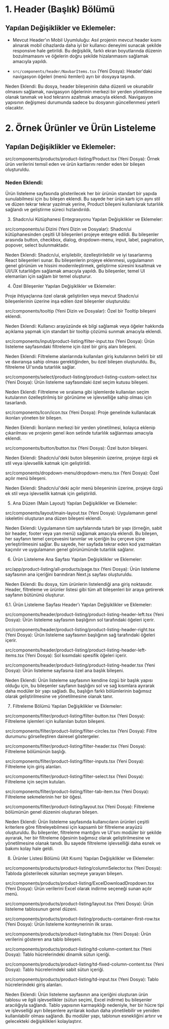 # 1. Header (Başlık) Bölümü
  ## Yapılan Değişiklikler ve Eklemeler:

- Mevcut Header'ın Mobil Uyumluluğu: Asıl projenin mevcut header kısmı alınarak mobil cihazlarda daha iyi bir kullanıcı deneyimi sunacak şekilde responsive hale getirildi. Bu değişiklik, farklı ekran boyutlarında düzenin bozulmamasını ve öğelerin doğru şekilde hizalanmasını sağlamak amacıyla yapıldı.

- `src/components/header/NavbarItems.tsx` (Yeni Dosya): Header'daki navigasyon öğeleri (menü itemleri) ayrı bir dosyaya taşındı.

Neden Eklendi: Bu dosya, header bileşeninin daha düzenli ve okunabilir olmasını sağlamak, navigasyon öğelerinin merkezi bir yerden yönetilmesine olanak tanımak ve kod tekrarını azaltmak amacıyla eklendi. Navigasyon yapısının değişmesi durumunda sadece bu dosyanın güncellenmesi yeterli olacaktır.

# 2. Örnek Ürünler ve Ürün Listeleme
   ## Yapılan Değişiklikler ve Eklemeler:

src/components/products/product-listing/Product.tsx (Yeni Dosya): Örnek ürün verilerini temsil eden ve ürün kartlarını render eden bir bileşen oluşturuldu.

### Neden Eklendi: 
Ürün listeleme sayfasında gösterilecek her bir ürünün standart bir yapıda sunulabilmesi için bu bileşen eklendi. Bu sayede her ürün kartı için aynı stil ve düzen tekrar tekrar yazılmak yerine, Product bileşeni kullanılarak tutarlılık sağlandı ve geliştirme süreci hızlandırıldı.

3. Shadcn/ui Kütüphanesi Entegrasyonu
   Yapılan Değişiklikler ve Eklemeler:

src/components/ui Dizini (Yeni Dizin ve Dosyalar): Shadcn/ui kütüphanesinden çeşitli UI bileşenleri projeye entegre edildi. Bu bileşenler arasında button, checkbox, dialog, dropdown-menu, input, label, pagination, popover, select bulunmaktadır.

Neden Eklendi: Shadcn/ui, erişilebilir, özelleştirilebilir ve iyi tasarlanmış React bileşenleri sunar. Bu bileşenlerin projeye eklenmesi, uygulamanın genel görünüm ve hissini modernleştirmek, geliştirme süresini kısaltmak ve UI/UX tutarlılığını sağlamak amacıyla yapıldı. Bu bileşenler, temel UI elemanları için sağlam bir temel oluşturur.

4. Özel Bileşenler
   Yapılan Değişiklikler ve Eklemeler:

Proje ihtiyaçlarına özel olarak geliştirilen veya mevcut Shadcn/ui bileşenlerinin üzerine inşa edilen özel bileşenler oluşturuldu:

src/components/tooltip (Yeni Dizin ve Dosyalar): Özel bir Tooltip bileşeni eklendi.

Neden Eklendi: Kullanıcı arayüzünde ek bilgi sağlamak veya öğeler hakkında açıklama yapmak için standart bir tooltip çözümü sunmak amacıyla eklendi.

src/components/input/product-listing/filter-input.tsx (Yeni Dosya): Ürün listeleme sayfasındaki filtreleme için özel bir giriş alanı bileşeni.

Neden Eklendi: Filtreleme alanlarında kullanılan giriş kutularının belirli bir stil ve davranışa sahip olması gerektiğinden, bu özel bileşen oluşturuldu. Bu, filtreleme UI'sında tutarlılık sağlar.

src/components/select/product-listing/product-listing-custom-select.tsx (Yeni Dosya): Ürün listeleme sayfasındaki özel seçim kutusu bileşeni.

Neden Eklendi: Filtreleme ve sıralama gibi işlemlerde kullanılan seçim kutularının özelleştirilmiş bir görünüme ve işlevselliğe sahip olması için tasarlandı.

src/components/Icon/icon.tsx (Yeni Dosya): Proje genelinde kullanılacak ikonları yöneten bir bileşen.

Neden Eklendi: İkonların merkezi bir yerden yönetilmesi, kolayca eklenip çıkarılması ve projenin genel ikon setinde tutarlılık sağlanması amacıyla eklendi.

src/components/button/button.tsx (Yeni Dosya): Özel buton bileşeni.

Neden Eklendi: Shadcn/ui'deki buton bileşeninin üzerine, projeye özgü ek stil veya işlevsellik katmak için geliştirildi.

src/components/dropdown-menu/dropdown-menu.tsx (Yeni Dosya): Özel açılır menü bileşeni.

Neden Eklendi: Shadcn/ui'deki açılır menü bileşeninin üzerine, projeye özgü ek stil veya işlevsellik katmak için geliştirildi.

5. Ana Düzen (Main Layout)
   Yapılan Değişiklikler ve Eklemeler:

src/components/layout/main-layout.tsx (Yeni Dosya): Uygulamanın genel iskeletini oluşturan ana düzen bileşeni eklendi.

Neden Eklendi: Uygulamanın tüm sayfalarında tutarlı bir yapı (örneğin, sabit bir header, footer veya yan menü) sağlamak amacıyla eklendi. Bu bileşen, her sayfanın temel çerçevesini tanımlar ve içeriğin bu çerçeve içine yerleştirilmesini sağlar. Bu sayede, her sayfada tekrar eden kod yazmaktan kaçınılır ve uygulamanın genel görünümünde tutarlılık sağlanır.

6. Ürün Listeleme Ana Sayfası
   Yapılan Değişiklikler ve Eklemeler:

src/app/product-listing/all-products/page.tsx (Yeni Dosya): Ürün listeleme sayfasının ana içeriğini barındıran Next.js sayfası oluşturuldu.

Neden Eklendi: Bu dosya, tüm ürünlerin listelendiği ana giriş noktasıdır. Header, filtreleme ve ürünler listesi gibi tüm alt bileşenleri bir araya getirerek sayfanın bütününü oluşturur.

6.1. Ürün Listeleme Sayfası Header'ı
Yapılan Değişiklikler ve Eklemeler:

src/components/header/product-listing/product-listing-header-left.tsx (Yeni Dosya): Ürün listeleme sayfasının başlığının sol tarafındaki öğeleri içerir.

src/components/header/product-listing/product-listing-header-right.tsx (Yeni Dosya): Ürün listeleme sayfasının başlığının sağ tarafındaki öğeleri içerir.

src/components/header/product-listing/product-listing-header-left-items.tsx (Yeni Dosya): Sol kısımdaki spesifik öğeleri içerir.

src/components/header/product-listing/product-listing-header.tsx (Yeni Dosya): Ürün listeleme sayfasına özel ana başlık bileşeni.

Neden Eklendi: Ürün listeleme sayfasının kendine özgü bir başlık yapısı olduğu için, bu bileşenler sayfanın başlığını sol ve sağ kısımlara ayırarak daha modüler bir yapı sağladı. Bu, başlığın farklı bölümlerinin bağımsız olarak geliştirilmesine ve yönetilmesine olanak tanır.

7. Filtreleme Bölümü
   Yapılan Değişiklikler ve Eklemeler:

src/components/filter/product-listing/filter-button.tsx (Yeni Dosya): Filtreleme işlemleri için kullanılan buton bileşeni.

src/components/filter/product-listing/filter-circles.tsx (Yeni Dosya): Filtre durumunu görselleştiren dairesel göstergeler.

src/components/filter/product-listing/filter-header.tsx (Yeni Dosya): Filtreleme bölümünün başlığı.

src/components/filter/product-listing/filter-inputs.tsx (Yeni Dosya): Filtreleme için giriş alanları.

src/components/filter/product-listing/filter-select.tsx (Yeni Dosya): Filtreleme için seçim kutuları.

src/components/filter/product-listing/filter-tab-item.tsx (Yeni Dosya): Filtreleme sekmelerinin her bir öğesi.

src/components/filter/product-listing/layout.tsx (Yeni Dosya): Filtreleme bölümünün genel düzenini oluşturan bileşen.

Neden Eklendi: Ürün listeleme sayfasında kullanıcıların ürünleri çeşitli kriterlere göre filtreleyebilmesi için kapsamlı bir filtreleme arayüzü oluşturuldu. Bu bileşenler, filtreleme mantığını ve UI'sını modüler bir şekilde ayırarak, her bir filtreleme öğesinin bağımsız olarak geliştirilmesine ve yönetilmesine olanak tanıdı. Bu sayede filtreleme işlevselliği daha esnek ve bakımı kolay hale geldi.

8. Ürünler Listesi Bölümü (Alt Kısım)
   Yapılan Değişiklikler ve Eklemeler:

src/components/products/product-listing/columnSelector.tsx (Yeni Dosya): Tabloda gösterilecek sütunları seçmeye yarayan bileşen.

src/components/products/product-listing/ExcelDownloadDropdown.tsx (Yeni Dosya): Ürün verilerini Excel olarak indirme seçeneği sunan açılır menü.

src/components/products/product-listing/layout.tsx (Yeni Dosya): Ürün listeleme tablosunun genel düzeni.

src/components/products/product-listing/products-container-first-row.tsx (Yeni Dosya): Ürün listeleme konteynerinin ilk sırası.

src/components/products/product-listing/table.tsx (Yeni Dosya): Ürün verilerini gösteren ana tablo bileşeni.

src/components/products/product-listing/td-column-content.tsx (Yeni Dosya): Tablo hücrelerindeki dinamik sütun içeriği.

src/components/products/product-listing/td-fixed-column-content.tsx (Yeni Dosya): Tablo hücrelerindeki sabit sütun içeriği.

src/components/products/product-listing/td-input.tsx (Yeni Dosya): Tablo hücrelerindeki giriş alanları.

Neden Eklendi: Ürün listeleme sayfasının ana içeriğini oluşturan ürün tablosu ve ilgili işlevsellikler (sütun seçimi, Excel indirme) bu bileşenler aracılığıyla sağlandı. Tablo yapısının karmaşıklığı nedeniyle, her bir hücre tipi ve işlevselliği ayrı bileşenlere ayrılarak kodun daha yönetilebilir ve yeniden kullanılabilir olması sağlandı. Bu modüler yapı, tablonun esnekliğini artırır ve gelecekteki değişiklikleri kolaylaştırır.
